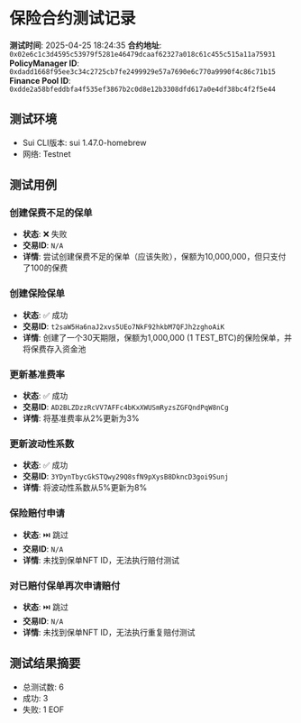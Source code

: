# 保险合约测试记录
**测试时间**: 2025-04-25 18:24:35
**合约地址**: `0x02e6c1c3d4595c53979f5281e46479dcaaf62327a018c61c455c515a11a75931`
**PolicyManager ID**: `0xdadd1668f95ee3c34c2725cb7fe2499929e57a7690e6c770a9990f4c86c71b15`
**Finance Pool ID**: `0xdde2a58bfeddbfa4f535ef3867b2c0d8e12b3308dfd617a0e4df38bc4f2f5e44`

## 测试环境
- Sui CLI版本: sui 1.47.0-homebrew
- 网络: Testnet

## 测试用例

### 创建保费不足的保单
- **状态**: ❌ 失败
- **交易ID**: `N/A`
- **详情**:
  尝试创建保费不足的保单（应该失败），保额为10,000,000，但只支付了100的保费

### 创建保险保单
- **状态**: ✅ 成功
- **交易ID**: `t2saW5Ha6naJ2xvs5UEo7NkF92hkbM7QFJh2zghoAiK`
- **详情**:
  创建了一个30天期限，保额为1,000,000 (1 TEST_BTC)的保险保单，并将保费存入资金池

### 更新基准费率
- **状态**: ✅ 成功
- **交易ID**: `AD2BLZDzzRcVV7AFFc4bKxXWUSmRyzsZGFQndPqW8nCg`
- **详情**:
  将基准费率从2%更新为3%

### 更新波动性系数
- **状态**: ✅ 成功
- **交易ID**: `3YDynTbycGkSTQwy29Q8sfN9pXysB8DkncD3goi9Sunj`
- **详情**:
  将波动性系数从5%更新为8%

### 保险赔付申请
- **状态**: ⏭️ 跳过
- **交易ID**: `N/A`
- **详情**:
  未找到保单NFT ID，无法执行赔付测试

### 对已赔付保单再次申请赔付
- **状态**: ⏭️ 跳过
- **交易ID**: `N/A`
- **详情**:
  未找到保单NFT ID，无法执行重复赔付测试

## 测试结果摘要
- 总测试数: 6
- 成功: 3
- 失败: 1
EOF 
